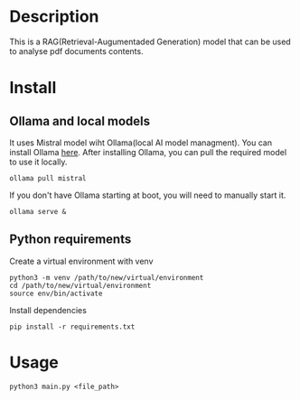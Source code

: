 # Description
This is a RAG(Retrieval-Augumentaded Generation) model that can be used to analyse pdf documents contents.

# Install 
## Ollama and local models
It uses Mistral model wiht Ollama(local AI model managment). You can install Ollama [here](https://ollama.com/download). After installing Ollama, you can pull the required model to use it locally.
```
ollama pull mistral
```

If you don't have Ollama starting at boot, you will need to manually start it.
```
ollama serve &
```

## Python requirements
Create a virtual environment with venv
```
python3 -m venv /path/to/new/virtual/environment
cd /path/to/new/virtual/environment
source env/bin/activate
```

Install dependencies
```
pip install -r requirements.txt
```

# Usage 
```
python3 main.py <file_path>
```






